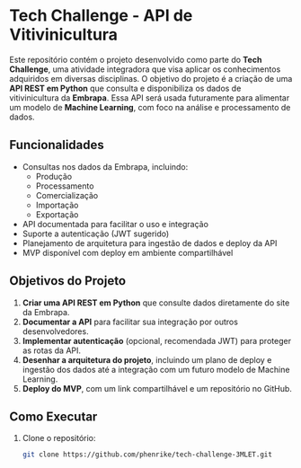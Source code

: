 # Tech Challenge - API de Vitivinicultura

Este repositório contém o projeto desenvolvido como parte do **Tech Challenge**, uma atividade integradora que visa aplicar os conhecimentos adquiridos em diversas disciplinas. O objetivo do projeto é a criação de uma **API REST em Python** que consulta e disponibiliza os dados de vitivinicultura da **Embrapa**. Essa API será usada futuramente para alimentar um modelo de **Machine Learning**, com foco na análise e processamento de dados.

## Funcionalidades
- Consultas nos dados da Embrapa, incluindo:
  - Produção
  - Processamento
  - Comercialização
  - Importação
  - Exportação
- API documentada para facilitar o uso e integração
- Suporte a autenticação (JWT sugerido)
- Planejamento de arquitetura para ingestão de dados e deploy da API
- MVP disponível com deploy em ambiente compartilhável

## Objetivos do Projeto
1. **Criar uma API REST em Python** que consulte dados diretamente do site da Embrapa.
2. **Documentar a API** para facilitar sua integração por outros desenvolvedores.
3. **Implementar autenticação** (opcional, recomendada JWT) para proteger as rotas da API.
4. **Desenhar a arquitetura do projeto**, incluindo um plano de deploy e ingestão dos dados até a integração com um futuro modelo de Machine Learning.
5. **Deploy do MVP**, com um link compartilhável e um repositório no GitHub.

## Como Executar

1. Clone o repositório:
   ```bash
   git clone https://github.com/phenrike/tech-challenge-3MLET.git
